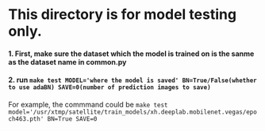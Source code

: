 # This directory is for model testing only.
#### 1. First, make sure the dataset which the model is trained on is the sanme as the dataset name in common.py
#### 2. run ```make test MODEL='where the model is saved' BN=True/False(whether to use adaBN) SAVE=0(number of prediction images to save)```  
For example, the commmand could be ```make test model='/usr/xtmp/satellite/train_models/xh.deeplab.mobilenet.vegas/epoch463.pth' BN=True SAVE=0```
